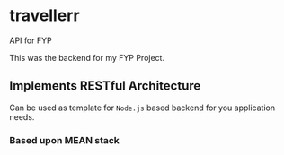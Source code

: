 # travellerr

API for FYP

This was the backend for my FYP Project.

## Implements RESTful Architecture

Can be used as template for `Node.js` based backend for you application needs.

### Based upon MEAN stack
